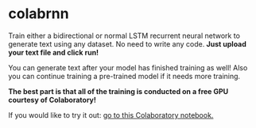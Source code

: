 # colabrnn
Train either a bidirectional or normal LSTM recurrent neural network to generate text using any dataset. No need to write any code. **Just upload your text file and click run!**

You can generate text after your model has finished training as well! Also you can continue training a pre-trained model if it needs more training.

**The best part is that all of the training is conducted on a free GPU courtesy of Colaboratory!**

If you would like to try it out: [go to this Colaboratory notebook.](https://colab.research.google.com/github/demmojo/colabrnn/blob/master/colabRNN.ipynb)
